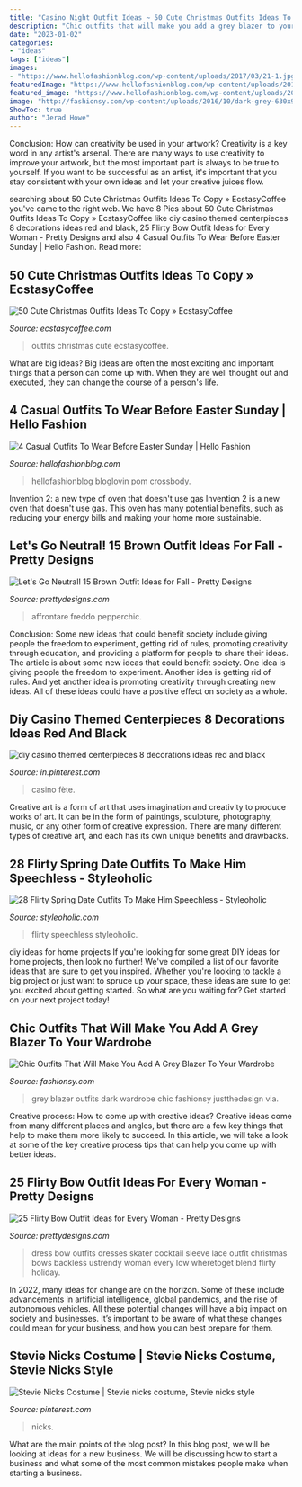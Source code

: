 ```yaml
---
title: "Casino Night Outfit Ideas ~ 50 Cute Christmas Outfits Ideas To Copy » Ecstasycoffee"
description: "Chic outfits that will make you add a grey blazer to your wardrobe"
date: "2023-01-02"
categories:
- "ideas"
tags: ["ideas"]
images:
- "https://www.hellofashionblog.com/wp-content/uploads/2017/03/21-1.jpg"
featuredImage: "https://www.hellofashionblog.com/wp-content/uploads/2017/03/21-1.jpg"
featured_image: "https://www.hellofashionblog.com/wp-content/uploads/2017/03/21-1.jpg"
image: "http://fashionsy.com/wp-content/uploads/2016/10/dark-grey-630x951.jpg"
ShowToc: true
author: "Jerad Howe"
---
```



Conclusion: How can creativity be used in your artwork?
Creativity is a key word in any artist's arsenal. There are many ways to use creativity to improve your artwork, but the most important part is always to be true to yourself. If you want to be successful as an artist, it's important that you stay consistent with your own ideas and let your creative juices flow.

	

		
searching about 50 Cute Christmas Outfits Ideas To Copy » EcstasyCoffee you've came to the right web. We have 8 Pics about 50 Cute Christmas Outfits Ideas To Copy » EcstasyCoffee like diy casino themed centerpieces 8 decorations ideas red and black, 25 Flirty Bow Outfit Ideas for Every Woman - Pretty Designs and also 4 Casual Outfits To Wear Before Easter Sunday | Hello Fashion. Read more:
		
    
## 50 Cute Christmas Outfits Ideas To Copy » EcstasyCoffee

<img loading=lazy src="https://i2.wp.com/www.ecstasycoffee.com/wp-content/uploads/2016/10/Cute-Christmas-outfits-3.jpg" onerror="this.onerror=null;this.src='https://tse3.mm.bing.net/th?id=OIP.couU-CKWsDaHsnvgBJCESQHaK7&amp;pid=15.1';" alt="50 Cute Christmas Outfits Ideas To Copy » EcstasyCoffee">

_Source: ecstasycoffee.com_

>outfits christmas cute ecstasycoffee. 

	

What are big ideas?
Big ideas are often the most exciting and important things that a person can come up with. When they are well thought out and executed, they can change the course of a person's life.

    
## 4 Casual Outfits To Wear Before Easter Sunday | Hello Fashion

<img loading=lazy src="https://www.hellofashionblog.com/wp-content/uploads/2017/03/21-1.jpg" onerror="this.onerror=null;this.src='https://tse1.mm.bing.net/th?id=OIP.ekPPTxsVZKJX21QDtGEmUQHaLH&amp;pid=15.1';" alt="4 Casual Outfits To Wear Before Easter Sunday | Hello Fashion">

_Source: hellofashionblog.com_

>hellofashionblog bloglovin pom crossbody. 

	

Invention 2: a new type of oven that doesn't use gas
Invention 2 is a new oven that doesn't use gas. This oven has many potential benefits, such as reducing your energy bills and making your home more sustainable.

    
## Let&#039;s Go Neutral! 15 Brown Outfit Ideas For Fall - Pretty Designs

<img loading=lazy src="https://www.prettydesigns.com/wp-content/uploads/2014/09/Trendy-Outfit-Idea-for-Work.jpg" onerror="this.onerror=null;this.src='https://tse4.mm.bing.net/th?id=OIP.oXaiAFoax4eMwLVW0P-FowHaK3&amp;pid=15.1';" alt="Let&#039;s Go Neutral! 15 Brown Outfit Ideas for Fall - Pretty Designs">

_Source: prettydesigns.com_

>affrontare freddo pepperchic. 

	

Conclusion: Some new ideas that could benefit society include giving people the freedom to experiment, getting rid of rules, promoting creativity through education, and providing a platform for people to share their ideas.
The article is about some new ideas that could benefit society. One idea is giving people the freedom to experiment. Another idea is getting rid of rules. And yet another idea is promoting creativity through creating new ideas. All of these ideas could have a positive effect on society as a whole.

    
## Diy Casino Themed Centerpieces 8 Decorations Ideas Red And Black

<img loading=lazy src="https://i.pinimg.com/736x/d1/94/a3/d194a35a884dc8352ce6df266feee579.jpg" onerror="this.onerror=null;this.src='https://tse2.mm.bing.net/th?id=OIP.6L2L_mzY_cvIzkcMfJm1CQHaJ3&amp;pid=15.1';" alt="diy casino themed centerpieces 8 decorations ideas red and black">

_Source: in.pinterest.com_

>casino fète. 

	

Creative art is a form of art that uses imagination and creativity to produce works of art. It can be in the form of paintings, sculpture, photography, music, or any other form of creative expression. There are many different types of creative art, and each has its own unique benefits and drawbacks.

    
## 28 Flirty Spring Date Outfits To Make Him Speechless - Styleoholic

<img loading=lazy src="https://i.styleoholic.com/2016/03/flirty-spring-date-outfits-to-make-him-speechless-2.jpg" onerror="this.onerror=null;this.src='https://tse1.mm.bing.net/th?id=OIP.5zI-cI6Q8kZVCicPn2PeLAHaLJ&amp;pid=15.1';" alt="28 Flirty Spring Date Outfits To Make Him Speechless - Styleoholic">

_Source: styleoholic.com_

>flirty speechless styleoholic. 

	

diy ideas for home projects
If you're looking for some great DIY ideas for home projects, then look no further! We've compiled a list of our favorite ideas that are sure to get you inspired.
Whether you're looking to tackle a big project or just want to spruce up your space, these ideas are sure to get you excited about getting started. So what are you waiting for? Get started on your next project today!

    
## Chic Outfits That Will Make You Add A Grey Blazer To Your Wardrobe

<img loading=lazy src="http://fashionsy.com/wp-content/uploads/2016/10/dark-grey-630x951.jpg" onerror="this.onerror=null;this.src='https://tse2.mm.bing.net/th?id=OIP.Tc64OsMsIqbWIk8iTU2T4wHaLL&amp;pid=15.1';" alt="Chic Outfits That Will Make You Add A Grey Blazer To Your Wardrobe">

_Source: fashionsy.com_

>grey blazer outfits dark wardrobe chic fashionsy justthedesign via. 

	

Creative process: How to come up with creative ideas?
Creative ideas come from many different places and angles, but there are a few key things that help to make them more likely to succeed. In this article, we will take a look at some of the key creative process tips that can help you come up with better ideas.

    
## 25 Flirty Bow Outfit Ideas For Every Woman - Pretty Designs

<img loading=lazy src="http://www.prettydesigns.com/wp-content/uploads/2014/05/Red-Dress-with-a-Bow.jpg" onerror="this.onerror=null;this.src='https://tse4.mm.bing.net/th?id=OIP.xyHIRjVdWbCxnvRWEPPfTwHaLH&amp;pid=15.1';" alt="25 Flirty Bow Outfit Ideas for Every Woman - Pretty Designs">

_Source: prettydesigns.com_

>dress bow outfits dresses skater cocktail sleeve lace outfit christmas bows backless ustrendy woman every low wheretoget blend flirty holiday. 

	

In 2022, many ideas for change are on the horizon. Some of these include advancements in artificial intelligence, global pandemics, and the rise of autonomous vehicles. All these potential changes will have a big impact on society and businesses. It’s important to be aware of what these changes could mean for your business, and how you can best prepare for them.

    
## Stevie Nicks Costume | Stevie Nicks Costume, Stevie Nicks Style

<img loading=lazy src="https://i.pinimg.com/736x/ec/75/94/ec75940e72b3b94dab1b74a7769579fa.jpg" onerror="this.onerror=null;this.src='https://tse2.mm.bing.net/th?id=OIP.IZJbUl-qEjeFJMIwdDMz_QHaJ3&amp;pid=15.1';" alt="Stevie Nicks Costume | Stevie nicks costume, Stevie nicks style">

_Source: pinterest.com_

>nicks. 

	

What are the main points of the blog post?
In this blog post, we will be looking at ideas for a new business. We will be discussing how to start a business and what some of the most common mistakes people make when starting a business.

